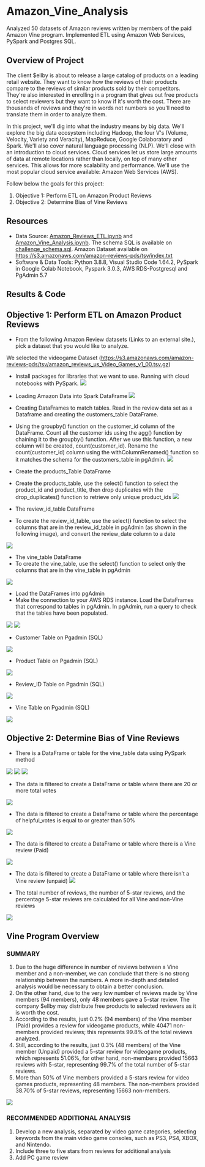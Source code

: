 # Amazon_Vine_Analysis
Analyzed 50 datasets of Amazon reviews written by members of the paid Amazon Vine program. Implemented ETL using Amazon Web Services, PySpark and Postgres SQL.

## Overview of Project

The client $ellby is about to release a large catalog of products on a leading retail website. They want to know how the reviews of their products compare to the reviews of similar products sold by their competitors. They're also interested in enrolling in a program that gives out free products to select reviewers but they want to know if it's worth the cost. There are thousands of reviews and they're in words not numbers so you'll need to translate them in order to analyze them.

In this project, we'll dig into what the industry means by big data. We'll explore the big data ecosystem including Hadoop, the four V's (Volume, Velocity, Variety and Veracity), MapReduce, Google Colaboratory and Spark. We'll also cover natural language processing (NLP). We'll close with an introduction to cloud services. Cloud services let us store large amounts of data at remote locations rather than locally, on top of many other services. This allows for more scalability and performance. We'll use the most popular cloud service available: Amazon Web Services (AWS). 


Follow below the goals for this project:

1) Objective 1: Perform ETL on Amazon Product Reviews
2) Objective 2: Determine Bias of Vine Reviews


## Resources

* Data Source: [Amazon_Reviews_ETL.ipynb](https://github.com/DougUOT/Amazon_Vine_Analysis/blob/main/Amazon_Reviews_ETL.ipynb) and [Amazon_Vine_Analysis.ipynb](https://github.com/DougUOT/Amazon_Vine_Analysis/blob/main/Amazon_Vine_Analysis.ipynb). The schema SQL is available on [challenge_schema.sql](https://github.com/DougUOT/Amazon_Vine_Analysis/blob/main/challenge_schema.sql). Amazon Dataset available on https://s3.amazonaws.com/amazon-reviews-pds/tsv/index.txt
* Software & Data Tools: Python 3.8.8, Visual Studio Code 1.64.2, PySpark in Google Colab Notebook, Pyspark 3.0.3, AWS RDS-Postgresql and PgAdmin 5.7

## Results & Code

## Objective 1: Perform ETL on Amazon Product Reviews

  * From the following Amazon Review datasets (Links to an external site.), pick a dataset that you would like to analyze.
  
  We selected the videogame Dataset (https://s3.amazonaws.com/amazon-reviews-pds/tsv/amazon_reviews_us_Video_Games_v1_00.tsv.gz)
  
  * Install packages for libraries that we want to use. Running with cloud notebooks with PySpark.
![](https://github.com/DougUOT/Amazon_Vine_Analysis/blob/main/Resources/Images/Code%20Google%20Colab1.PNG)

  * Loading Amazon Data into Spark DataFrame
![](https://github.com/DougUOT/Amazon_Vine_Analysis/blob/main/Resources/Images/Code%20Google%20Colab2.PNG)

  * Creating DataFrames to match tables. Read in the review data set as a Dataframe and creating the customers_table DataFrame.
  * Using the groupby() function on the customer_id column of the DataFrame. Count all the customer ids using the agg() function by chaining it to the groupby() function. After  we use this function, a new column will be created, count(customer_id). Rename the count(customer_id) column using the withColumnRenamed() function so it matches the schema for the customers_table in pgAdmin.
![](https://github.com/DougUOT/Amazon_Vine_Analysis/blob/main/Resources/Images/Code%20Google%20Colab3.PNG)

  * Create the products_Table DataFrame
  * Create the products_table, use the select() function to select the product_id and product_title, then drop duplicates with the drop_duplicates() function to retrieve only unique product_ids
![](https://github.com/DougUOT/Amazon_Vine_Analysis/blob/main/Resources/Images/Code%20Google%20Colab4.PNG)

  * The review_id_table DataFrame
  * To create the review_id_table, use the select() function to select the columns that are in the review_id_table in pgAdmin (as shown in the following image), and convert the review_date column to a date

![](https://github.com/DougUOT/Amazon_Vine_Analysis/blob/main/Resources/Images/Code%20Google%20Colab4.PNG)

  * The vine_table DataFrame
  * To create the vine_table, use the select() function to select only the columns that are in the vine_table in pgAdmin

![](https://github.com/DougUOT/Amazon_Vine_Analysis/blob/main/Resources/Images/Code%20Google%20Colab5.PNG)

  * Load the DataFrames into pgAdmin
  *  Make the connection to your AWS RDS instance. Load the DataFrames that correspond to tables in pgAdmin. In pgAdmin, run a query to check that the tables have been populated.

![](https://github.com/DougUOT/Amazon_Vine_Analysis/blob/main/Resources/Images/Code%20Google%20Colab6.PNG)
![](https://github.com/DougUOT/Amazon_Vine_Analysis/blob/main/Resources/Images/PgAdmin.PNG)

  * Customer Table on Pgadmin (SQL)

![](https://github.com/DougUOT/Amazon_Vine_Analysis/blob/main/Resources/Images/Customer_table_Pgadmin.PNG)

  * Product Table on Pgadmin (SQL)

![](https://github.com/DougUOT/Amazon_Vine_Analysis/blob/main/Resources/Images/Product_table_Pgadmin.PNG)

  * Review_ID Table on Pgadmin (SQL)

![](https://github.com/DougUOT/Amazon_Vine_Analysis/blob/main/Resources/Images/Review_ID_table_Pgadmin.PNG)

  * Vine Table on Pgadmin (SQL)
  
![](https://github.com/DougUOT/Amazon_Vine_Analysis/blob/main/Resources/Images/Vine_table_Pgadmin.PNG)


## Objective 2: Determine Bias of Vine Reviews

  * There is a DataFrame or table for the vine_table data using PySpark method 

![](https://github.com/DougUOT/Amazon_Vine_Analysis/blob/main/Resources/Images/Code%20Google%20Colab7_0.PNG)
![](https://github.com/DougUOT/Amazon_Vine_Analysis/blob/main/Resources/Images/Code%20Google%20Colab7.PNG)
![](https://github.com/DougUOT/Amazon_Vine_Analysis/blob/main/Resources/Images/Code%20Google%20Colab8.PNG)

  * The data is filtered to create a DataFrame or table where there are 20 or more total votes

![](https://github.com/DougUOT/Amazon_Vine_Analysis/blob/main/Resources/Images/Code%20Google%20Colab9.PNG)

  * The data is filtered to create a DataFrame or table where the percentage of helpful_votes is equal to or greater than 50% 

![](https://github.com/DougUOT/Amazon_Vine_Analysis/blob/main/Resources/Images/Code%20Google%20Colab10.PNG)

  * The data is filtered to create a DataFrame or table where there is a Vine review (Paid) 

![](https://github.com/DougUOT/Amazon_Vine_Analysis/blob/main/Resources/Images/Code%20Google%20Colab11.PNG)

  * The data is filtered to create a DataFrame or table where there isn’t a Vine review (unpaid)
![](https://github.com/DougUOT/Amazon_Vine_Analysis/blob/main/Resources/Images/Code%20Google%20Colab12.PNG)

  * The total number of reviews, the number of 5-star reviews, and the percentage 5-star reviews are calculated for all Vine and non-Vine reviews

![](https://github.com/DougUOT/Amazon_Vine_Analysis/blob/main/Resources/Images/Code%20Google%20Colab13.PNG)

## Vine Program Overview

### SUMMARY

1) Due to the huge difference in number of reviews between a Vine member and a non-member, we can conclude that there is no strong relationship between the numbers. A more in-depth and detailed analysis would be necessary to obtain a better conclusion.
2) On the other hand, due to the very low number of reviews made by Vine members (94 members), only 48 members gave a 5-star review. The company $ellby may distribute free products to selected reviewers as it is worth the cost.
3) According to the results, just 0.2% (94 members) of the Vine member (Paid) provides a review for videogame products, while 40471 non-members provided reviews; this represents 99.8% of the total reviews analyzed.
4) Still, according to the results, just 0.3% (48 members) of the Vine member (Unpaid) provided a 5-star review for videogame products, which represents 51.06%, for other hand, non-members provided 15663 reviews with 5-star, representing 99.7% of the total number of 5-star reviews.
5) More than 50% of Vine members provided a 5-stars review for video games products, representing 48 members. The non-members provided 38.70% of 5-star reviews, representing 15663 non-members.
 

![](https://github.com/DougUOT/Amazon_Vine_Analysis/blob/main/Resources/Images/Vine%20Analysis%20Overview.PNG)

###  RECOMMENDED ADDITIONAL ANALYSIS

1) Develop a new analysis, separated by video game categories, selecting keywords from the main video game consoles, such as PS3, PS4, XBOX, and Nintendo.
2) Include three to five stars from reviews for additional analysis 
3) Add PC game review 
